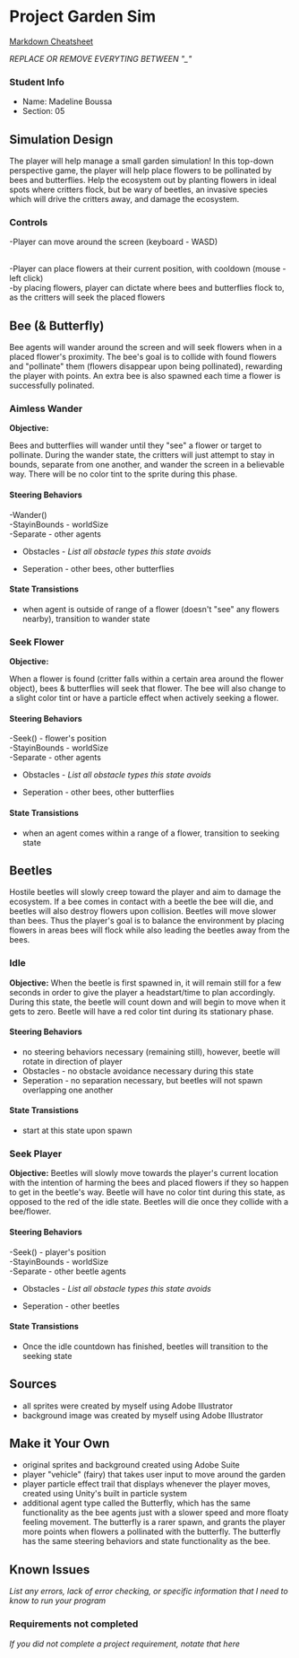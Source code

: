 # Project Garden Sim

[Markdown Cheatsheet](https://github.com/adam-p/markdown-here/wiki/Markdown-Here-Cheatsheet)

_REPLACE OR REMOVE EVERYTING BETWEEN "\_"_

### Student Info

-   Name: Madeline Boussa
-   Section: 05

## Simulation Design

The player will help manage a small garden simulation! In this top-down perspective game, the player will help place flowers to be pollinated by bees and butterflies. Help the ecosystem out by planting flowers in ideal spots where critters flock, but be wary of beetles, an invasive species which will drive the critters away, and damage the ecosystem.

### Controls  
   -Player can move around the screen (keyboard - WASD)
    
   <br>
   -Player can place flowers at their current position, with cooldown (mouse - left click)
    <br>  -by placing flowers, player can dictate where bees and butterflies flock to, as the critters will seek the placed flowers

## Bee (& Butterfly)

Bee agents will wander around the screen and will seek flowers when in a placed flower's proximity. The bee's goal is to collide with found flowers and "pollinate" them (flowers disappear upon being pollinated), rewarding the player with points. An extra bee is also spawned each time a flower is successfully polinated.

### Aimless Wander

**Objective:**

Bees and butterflies will wander until they "see" a flower or target to pollinate. During the wander state, the critters will just attempt to stay in bounds, separate from one another, and wander the screen in a believable way. There will be no color tint to the sprite during this phase.

#### Steering Behaviors

-Wander()
<br>-StayinBounds - worldSize
<br>-Separate - other agents


- Obstacles - _List all obstacle types this state avoids_


- Seperation - other bees, other butterflies
   
#### State Transistions

- when agent is outside of range of a flower (doesn't "see" any flowers nearby), transition to wander state
   
### Seek Flower

**Objective:** 

When a flower is found (critter falls within a certain area around the flower object), bees & butterflies will seek that flower. The bee will also change to a slight color tint or have a particle effect when actively seeking a flower.

#### Steering Behaviors

-Seek() - flower's position
<br>-StayinBounds - worldSize
<br>-Separate - other agents


- Obstacles - _List all obstacle types this state avoids_


- Seperation - other bees, other butterflies
   
#### State Transistions

- when an agent comes within a range of a flower, transition to seeking state

## Beetles

Hostile beetles will slowly creep toward the player and aim to damage the ecosystem. If a bee comes in contact with a beetle the bee will die, and beetles will also destroy flowers upon collision. Beetles will move slower than bees. Thus the player's goal is to balance the environment by placing flowers in areas bees will flock while also leading the beetles away from the bees.

### Idle

**Objective:** 
When the beetle is first spawned in, it will remain still for a few seconds in order to give the player a headstart/time to plan accordingly. During this state, the beetle will count down and will begin to move when it gets to zero. Beetle will have a red color tint during its stationary phase.

#### Steering Behaviors

- no steering behaviors necessary (remaining still), however, beetle will rotate in direction of player
- Obstacles - no obstacle avoidance necessary during this state
- Seperation - no separation necessary, but beetles will not spawn overlapping one another
   
#### State Transistions

- start at this state upon spawn
   
### Seek Player

**Objective:** 
Beetles will slowly move towards the player's current location with the intention of harming the bees and placed flowers if they so happen to get in the beetle's way. Beetle will have no color tint during this state, as opposed to the red of the idle state. Beetles will die once they collide with a bee/flower.

#### Steering Behaviors

-Seek() - player's position
<br>-StayinBounds - worldSize
<br>-Separate - other beetle agents


- Obstacles - _List all obstacle types this state avoids_


- Seperation - other beetles
   
#### State Transistions

- Once the idle countdown has finished, beetles will transition to the seeking state

## Sources

-   all sprites were created by myself using Adobe Illustrator
-   background image was created by myself using Adobe Illustrator

## Make it Your Own

- original sprites and background created using Adobe Suite
- player "vehicle" (fairy) that takes user input to move around the garden
- player particle effect trail that displays whenever the player moves, created using Unity's built in particle system
- additional agent type called the Butterfly, which has the same functionality as the bee agents just with a slower speed and more floaty feeling movement. The butterfly is a rarer spawn, and grants the player more points when flowers a pollinated with the butterfly. The butterfly has the same steering behaviors and state functionality as the bee.

## Known Issues

_List any errors, lack of error checking, or specific information that I need to know to run your program_

### Requirements not completed

_If you did not complete a project requirement, notate that here_

